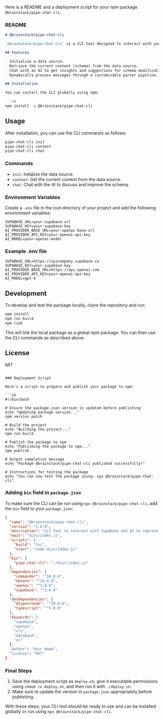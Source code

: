 Here is a README and a deployment script for your npm package `@brainstack/pipe-chat-cli`:

### README

```markdown
# @brainstack/pipe-chat-cli

`@brainstack/pipe-chat-cli` is a CLI tool designed to interact with your Supabase database and leverage AI to discuss, refactor, and improve your database schema.

## Features

- Initialize a data source.
- Retrieve the current context (schema) from the data source.
- Chat with an AI to get insights and suggestions for schema modifications.
- Dynamically process messages through a customizable parser pipeline.

## Installation

You can install the CLI globally using npm:

```sh
npm install -g @brainstack/pipe-chat-cli
```

## Usage

After installation, you can use the CLI commands as follows:

```sh
pipe-chat-cli init
pipe-chat-cli context
pipe-chat-cli chat
```

### Commands

- `init`: Initialize the data source.
- `context`: Get the current context from the data source.
- `chat`: Chat with the AI to discuss and improve the schema.

### Environment Variables

Create a `.env` file in the root directory of your project and add the following environment variables:

```
SUPABASE_URL=your-supabase-url
SUPABASE_KEY=your-supabase-key
AI_PROVIDER_BASE_URL=your-openai-base-url
AI_PROVIDER_API_KEY=your-openai-api-key
AI_MODEL=your-openai-model
```

### Example .env file

```
SUPABASE_URL=https://xyzcompany.supabase.co
SUPABASE_KEY=your-supabase-key
AI_PROVIDER_BASE_URL=https://api.openai.com
AI_PROVIDER_API_KEY=your-openai-api-key
AI_MODEL=gpt-4
```

## Development

To develop and test the package locally, clone the repository and run:

```sh
npm install
npm run build
npm link
```

This will link the local package as a global npm package. You can then use the CLI commands as described above.

## License

MIT
```

### Deployment Script

Here's a script to prepare and publish your package to npm:

```sh
#!/bin/bash

# Ensure the package.json version is updated before publishing
echo "Updating package version..."
npm version patch

# Build the project
echo "Building the project..."
npm run build

# Publish the package to npm
echo "Publishing the package to npm..."
npm publish

# Output completion message
echo "Package @brainstack/pipe-chat-cli published successfully!"

# Instructions for testing the package
echo "You can now test the package using: npx @brainstack/pipe-chat-cli"
```

### Adding `bin` field in `package.json`

To make sure the CLI can be run using `npx @brainstack/pipe-chat-cli`, add the `bin` field to your `package.json`:

```json
{
  "name": "@brainstack/pipe-chat-cli",
  "version": "1.0.0",
  "description": "CLI tool to interact with Supabase and AI to improve your database schema",
  "main": "dist/index.js",
  "scripts": {
    "build": "tsc",
    "start": "node dist/index.js"
  },
  "bin": {
    "pipe-chat-cli": "./dist/index.js"
  },
  "dependencies": {
    "commander": "^10.0.0",
    "dotenv": "^16.0.0",
    "openai": "^3.0.0",
    "supabase": "^1.0.0"
  },
  "devDependencies": {
    "@types/node": "^18.0.0",
    "typescript": "^5.0.0"
  },
  "keywords": [
    "supabase",
    "openai",
    "cli",
    "database",
    "ai"
  },
  "author": "Your Name",
  "license": "MIT"
}
```

### Final Steps

1. Save the deployment script as `deploy.sh`, give it executable permissions using `chmod +x deploy.sh`, and then run it with `./deploy.sh`.
2. Make sure to update the version in `package.json` appropriately before publishing.

With these steps, your CLI tool should be ready to use and can be installed globally or run using `npx @brainstack/pipe-chat-cli`.